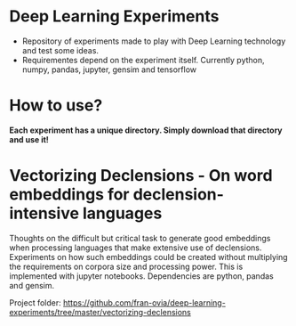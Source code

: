 # Deep Learning Experiments

* Repository of experiments made to play with Deep Learning technology and test some ideas.
* Requirementes depend on the experiment itself. Currently python, numpy, pandas, jupyter, gensim and tensorflow

# How to use?

**Each experiment has a unique directory. Simply download that directory and use it!**

# Vectorizing Declensions - On word embeddings for declension-intensive languages

Thoughts on the difficult but critical task to generate good embeddings when processing languages that make extensive use of declensions. Experiments on how such embeddings could be created without multiplying the requirements on corpora size and processing power.
This is implemented with jupyter notebooks. Dependencies are python, pandas and gensim.

Project folder: https://github.com/fran-ovia/deep-learning-experiments/tree/master/vectorizing-declensions

